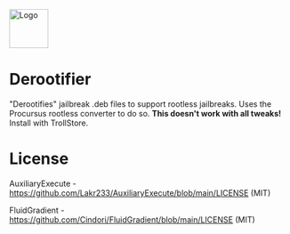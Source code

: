 <img src="rootifiericon.png" alt="Logo" width="70" height="70">

# Derootifier
"Derootifies" jailbreak .deb files to support rootless jailbreaks. Uses the Procursus rootless converter to do so. **This doesn't work with all tweaks!** Install with TrollStore.

# License
AuxiliaryExecute - https://github.com/Lakr233/AuxiliaryExecute/blob/main/LICENSE (MIT)

FluidGradient - https://github.com/Cindori/FluidGradient/blob/main/LICENSE (MIT)
